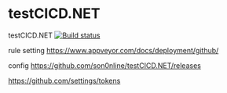 # testCICD.NET
testCICD.NET
[![Build status](https://ci.appveyor.com/api/projects/status/ostfr4ckyljomno9?svg=true)](https://ci.appveyor.com/project/son0nline/testcicd-net)

rule setting 
https://www.appveyor.com/docs/deployment/github/


config
https://github.com/son0nline/testCICD.NET/releases

https://github.com/settings/tokens
